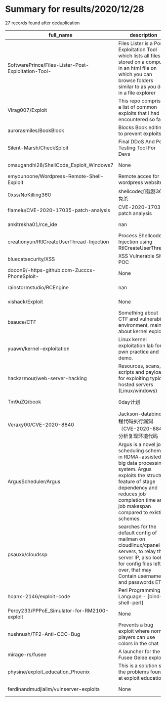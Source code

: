 
# Summary for results/2020/12/28
    
27 records found after deduplication

| full_name | description | html_url | matched_list | matched_count | pushed_at | size | stargazers_count | language | forks_count |
|-----------------------------------------------------|-----------------------------------------------------------------------------------------------------------------------------------------------------------------------------------------------------------------------------|------------------------------------------------------------------------|--------------------------|-----------------|---------------------------|--------|--------------------|------------|---------------|
| SoftwarePrince/Files-Lister-Post-Exploitation-Tool- | Files Lister is a Post Exploitation Tool which lists all files stored on a computer in an html file on which you can browse folders similar to as you do in a file explorer | https://github.com/SoftwarePrince/Files-Lister-Post-Exploitation-Tool- | ['exploit'] | 1 | 2020-12-28 15:24:59+00:00 | 45 | 1 | C# | 0 |
| Virag007/Exploit | This repo comprises a list of common exploits that I had encountered so far | https://github.com/Virag007/Exploit | ['exploit'] | 1 | 2020-12-28 07:05:18+00:00 | 12 | 0 | Ruby | 0 |
| aurorasmiles/BookBlock | Blocks Book editing to prevent exploits | https://github.com/aurorasmiles/BookBlock | ['exploit'] | 1 | 2020-12-28 23:09:45+00:00 | 3 | 0 | Java | 0 |
| Silent-Marsh/CheckSploit | Final DDoS And Pent Testing Tool For Devs | https://github.com/Silent-Marsh/CheckSploit | ['sploit'] | 1 | 2020-12-28 21:36:25+00:00 | 343 | 0 | nan | 0 |
| omsugandhi28/ShellCode_Exploit_Windows7 | None | https://github.com/omsugandhi28/ShellCode_Exploit_Windows7 | ['exploit', 'shellcode'] | 2 | 2020-12-28 17:21:19+00:00 | 4209 | 0 | | 0 |
| emyounoone/Wordpress-Remote-Shell-Exploit | Remote acces for wordpress websites | https://github.com/emyounoone/Wordpress-Remote-Shell-Exploit | ['exploit'] | 1 | 2020-12-28 11:45:44+00:00 | 1 | 0 | Python | 0 |
| 0xss/NoKilling360 | shellcode加载器360免杀 | https://github.com/0xss/NoKilling360 | ['shellcode'] | 1 | 2020-12-28 10:30:23+00:00 | 231 | 1 | | 0 |
| flamelu/CVE-2020-17035-patch-analysis | CVE-2020-17035 patch analysis | https://github.com/flamelu/CVE-2020-17035-patch-analysis | ['cve-2'] | 1 | 2020-12-28 08:13:55+00:00 | 38 | 2 | | 1 |
| ankitrekha01/rce_ide | nan | https://github.com/ankitrekha01/rce_ide | ['rce'] | 1 | 2020-12-28 06:53:09+00:00 | 22 | 0 | JavaScript | 0 |
| creationyun/RtlCreateUserThread-Injection | Process Shellcode Injection using RtlCreateUserThread. | https://github.com/creationyun/RtlCreateUserThread-Injection | ['shellcode'] | 1 | 2020-12-28 11:49:51+00:00 | 7 | 1 | C++ | 1 |
| bluecatsecurity/XSS | XSS Vulnerable Site POC | https://github.com/bluecatsecurity/XSS | ['vulnerability poc'] | 1 | 2020-12-28 04:50:44+00:00 | 3 | 0 | JavaScript | 0 |
| dooon9/-https-github.com-Zucccs-PhoneSploit- | None | https://github.com/dooon9/-https-github.com-Zucccs-PhoneSploit- | ['sploit'] | 1 | 2020-12-28 01:57:06+00:00 | 5 | 0 | nan | 0 |
| rainstormstudio/RCEngine | nan | https://github.com/rainstormstudio/RCEngine | ['rce'] | 1 | 2020-12-28 01:51:40+00:00 | 55 | 0 | C++ | 0 |
| vishack/Exploit | None | https://github.com/vishack/Exploit | ['exploit'] | 1 | 2020-12-28 13:51:32+00:00 | 6 | 0 | HTML | 0 |
| bsauce/CTF | Something about CTF and vulnerability environment, mainly about kernel exploit. | https://github.com/bsauce/CTF | ['exploit'] | 1 | 2020-12-28 03:35:17+00:00 | 64682 | 22 | C | 5 |
| yuawn/kernel-exploitation | Linux kernel exploitation lab for pwn practice and demo. | https://github.com/yuawn/kernel-exploitation | ['exploit'] | 1 | 2020-12-28 07:35:52+00:00 | 17196 | 54 | C | 3 |
| hackarmour/web-server-hacking | Resources, scans, scripts and payloads for exploiting typical hosted servers (Linux/windows) | https://github.com/hackarmour/web-server-hacking | ['exploit'] | 1 | 2020-12-28 10:38:46+00:00 | 6 | 0 | | 1 |
| Tm9uZQ/book | 0day计划 | https://github.com/Tm9uZQ/book | ['0day'] | 1 | 2020-12-28 07:37:26+00:00 | 31740 | 0 | HTML | 0 |
| Veraxy00/CVE-2020-8840 | Jackson-databind远程代码执行漏洞（CVE-2020-8840）分析复现环境代码 | https://github.com/Veraxy00/CVE-2020-8840 | ['cve-2'] | 1 | 2020-12-28 13:18:43+00:00 | 38119 | 3 | Java | 4 |
| ArgusScheduler/Argus | Argus is a novel job scheduling scheme in RDMA-assisted big data processing system. Argus exploits the structure feature of stage dependency and reduces job completion time and job makespan compared to existing schemes. | https://github.com/ArgusScheduler/Argus | ['exploit'] | 1 | 2020-12-28 09:10:18+00:00 | 185806 | 1 | Scala | 0 |
| psauxx/cloudssp | searches for the default config of mailman on cloudlinux/cpanel servers, to relay the server IP, also looks for config files left over, that may Contain usernames and passwords ETC. | https://github.com/psauxx/cloudssp | ['exploit'] | 1 | 2020-12-28 14:29:58+00:00 | 40 | 8 | Python | 4 |
| hoanx-2146/exploit-code | Perl Programming Language - [bind-shell-perl] | https://github.com/hoanx-2146/exploit-code | ['exploit'] | 1 | 2020-12-28 17:19:58+00:00 | 92 | 0 | Python | 5 |
| Percy233/PPPoE_Simulator-for-RM2100-exploit | None | https://github.com/Percy233/PPPoE_Simulator-for-RM2100-exploit | ['exploit'] | 1 | 2020-12-28 11:47:31+00:00 | 10 | 11 | Python | 5 |
| nushnush/TF2-Anti-CCC-Bug | Prevents a bug exploit where normal players can use colors in the chat | https://github.com/nushnush/TF2-Anti-CCC-Bug | ['exploit'] | 1 | 2020-12-28 14:24:49+00:00 | 14 | 0 | SourcePawn | 0 |
| mirage-rs/fusee | A launcher for the Fusee Gelee exploit. | https://github.com/mirage-rs/fusee | ['exploit'] | 1 | 2020-12-28 22:39:30+00:00 | 68 | 0 | Rust | 0 |
| physine/exploit_education_Phoenix | This is a solution set the problems found at exploit education | https://github.com/physine/exploit_education_Phoenix | ['exploit'] | 1 | 2020-12-28 19:40:51+00:00 | 22 | 1 | | 0 |
| ferdinandmudjialim/vulnserver-exploits | None | https://github.com/ferdinandmudjialim/vulnserver-exploits | ['exploit'] | 1 | 2020-12-28 22:55:09+00:00 | 3 | 0 | Python | 0 |
